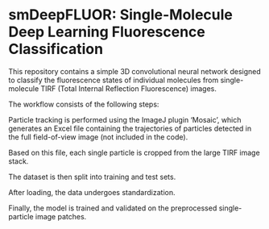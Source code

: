 # smDeepFLUOR: Single-Molecule Deep Learning Fluorescence Classification

This repository contains a simple 3D convolutional neural network designed to classify the fluorescence states of individual molecules from single-molecule TIRF (Total Internal Reflection Fluorescence) images.

The workflow consists of the following steps:

Particle tracking is performed using the ImageJ plugin ‘Mosaic’, which generates an Excel file containing the trajectories of particles detected in the full field-of-view image (not included in the code).

Based on this file, each single particle is cropped from the large TIRF image stack.

The dataset is then split into training and test sets.

After loading, the data undergoes standardization.

Finally, the model is trained and validated on the preprocessed single-particle image patches.
